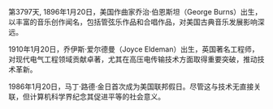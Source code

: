 第3797天, 1896年1月20日，美国作曲家乔治·伯恩斯坦（George Burns）出生，以丰富的音乐创作闻名，包括管弦乐作品和合唱作品，对美国古典音乐发展影响深远。

1910年1月20日，乔伊斯·爱尔德曼（Joyce Eldeman）出生，英国著名工程师，对现代电气工程领域贡献卓著，尤其在高压电传输技术方面取得重要突破，推动技术革新。

1986年1月20日，马丁·路德·金日首次成为美国联邦假日。尽管这与技术无直接关联，但计算机科学界纪念其促进平等的社会意义。
